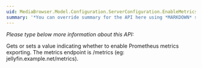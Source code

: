 ```yaml
---
uid: MediaBrowser.Model.Configuration.ServerConfiguration.EnableMetrics
summary: '*You can override summary for the API here using *MARKDOWN* syntax'
---
```


*Please type below more information about this API:*

Gets or sets a value indicating whether to enable Prometheus metrics exporting. The metrics endpoint is /metrics (eg: jellyfin.example.net/metrics).
